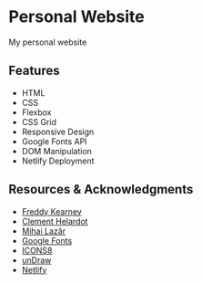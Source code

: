 # Personal Website
My personal website

## Features
* HTML
* CSS
* Flexbox
* CSS Grid
* Responsive Design
* Google Fonts API
* DOM Manipulation
* Netlify Deployment

## Resources & Acknowledgments
* [Freddy Kearney](https://unsplash.com/@fredasem)
* [Clement Helardot](https://unsplash.com/@clemhlrdt)
* [Mihai Lazăr](https://unsplash.com/@mihai14)
* [Google Fonts](https://fonts.google.com/)
* [ICONS8](https://icons8.com/)
* [unDraw](https://undraw.co/)
* [Netlify](https://www.netlify.com/)